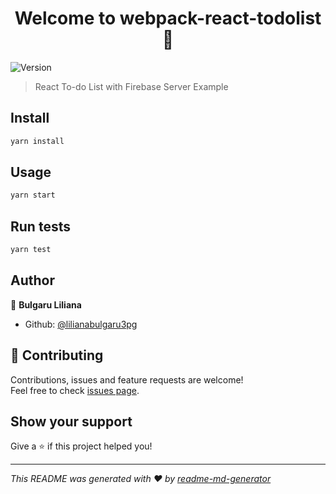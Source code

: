 <h1 align="center">Welcome to webpack-react-todolist 👋</h1>
<p>
  <img alt="Version" src="https://img.shields.io/badge/version-1.0.0-blue.svg?cacheSeconds=2592000" />
</p>

> React To-do List with Firebase Server Example

## Install

```sh
yarn install
```

## Usage

```sh
yarn start
```

## Run tests

```sh
yarn test
```

## Author

👤 **Bulgaru Liliana**

* Github: [@lilianabulgaru3pg](https://github.com/lilianabulgaru3pg)

## 🤝 Contributing

Contributions, issues and feature requests are welcome!<br />Feel free to check [issues page](https://github.com/lilianabulgaru3pg/React-TodoList/issues).

## Show your support

Give a ⭐️ if this project helped you!

***
_This README was generated with ❤️ by [readme-md-generator](https://github.com/kefranabg/readme-md-generator)_